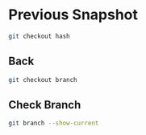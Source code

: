 # Previous Snapshot

```bash
git checkout hash
```

## Back

```bash
git checkout branch
```

## Check Branch

```bash
git branch --show-current
```

